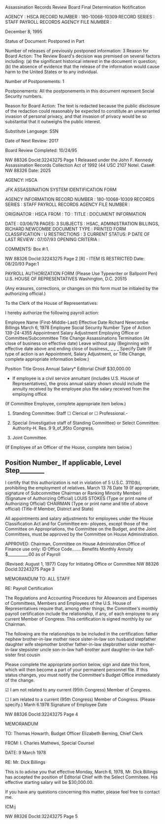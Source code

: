 Assassination Records Review Board
Final Determination Notification

AGENCY : HSCA
RECORD NUMBER : 180-10068-10309
RECORD SERIES : STAFF PAYROLL RECORDS
AGENCY FILE NUMBER :

December 8, 1995

Status of Document: Postponed in Part

Number of releases of previously postponed information: 3
Reason for Board Action: The Review Board's decision was premised on several factors
including: (a) the significant historical interest in the document in question; (b) the
absence of evidence that the release of the information would cause harm to the United
States or to any individual.

Number of Postponements: 1

Postponements: All the postponements in this document represent Social Security numbers.

Reason for Board Action: The text is redacted because the public disclosure of the redaction could
reasonably be expected to constitute an unwarranted invasion of personal privacy, and that invasion of
privacy would be so substantial that it outweighs the public interest.

Substitute Language: SSN

Date of Next Review: 2017

Board Review Completed: 10/24/95

NW 88326
Docld:32243275 Page 1
Released under the John F. Kennedy Assassination Records Collection Act of 1992 (44 USC
2107 Notel. Case#: NW 88326 Date: 2025

AGENCY: HSCA

JFK ASSASSINATION SYSTEM
IDENTIFICATION FORM

AGENCY INFORMATION
RECORD NUMBER : 180-10068-10309
RECORDS SERIES :
STAFF PAYROLL RECORDS
AGENCY FILE NUMBER :

ORIGINATOR : HSCA
FROM :
TO :
TITLE :
DOCUMENT INFORMATION

DATE : 03/06/78
PAGES: 3
SUBJECTS :
HSAC, ADMINISTRATION
BILLINGS, RICHARD NEWCOMBE
DOCUMENT TYPE : PRINTED FORM
CLASSIFICATION : U
RESTRICTIONS : 3
CURRENT STATUS: P
DATE OF LAST REVIEW : 07/07/93
OPENING CRITERIA :

COMMENTS:
Box #:1.

NW 88326
DocId:32243275 Page 2
[R] - ITEM IS RESTRICTED
Date: 08/20/93
Page:1

PAYROLL AUTHORIZATION FORM
(Please Use Typewriter
or Ballpoint Pen) U.S. HOUSE OF REPRESENTATIVES
Washington, D.C. 20515

(Any erasures, corrections, or changes
on this form must be initialed by the
authorizing official.)

To the Clerk of the House of Representatives:

I hereby authorize the following payroll action:

Employee Name (First-Middle-Last) Effective Date
Richard Newcombe Billings March 6, 1978
Employee Social Security Number Type of Action
139-24-4355 Appointment
Salary Adjustment
Employing Office or Committee/Subcommittee Title Change
Assassinations Termination (At close of business on effective date)
Leave without pay (Beginning with effective date above and ending
close of business_ _ _ _ Specify Date
(If type of action is an Appointment, Salary Adjustment, or Title Change, complete appropriate information below.)

Position Title Gross Annual Salary*
Editorial Chidf $30,000.00
* If employee is a civil service annuitant (includes U.S. House of Representatives), the gross annual salary shown should include the annuity received by the employee
plus the salary received from the employing office.

(If Committee Employee, complete appropriate item below.)

1. Standing Committee: Staff ☐ Clerical or ☐ Professional.-

2. Special (Investigative staff of Standing Committee) or Select Committee: Authority-H. Res. 9 9_of_95to Congress.
3. Joint Committee.

(If Employee of an Officer of the House, complete item below.)

Position Number_ If applicable, Level Step________
------
I certify that this authorization is not in violation of 5 U.S.C. 3110(b), prohibiting the employment of
relatives.
March 13 78
Date 19
(If appropriate, signature of Subcommittee Chairman or Ranking Minority Member) (Signature of Authorizing Official)
LOUIS STOKES
(Type or print name of Authorizing Official)
CHAIRMAN
(Type or print name and title of above official) (Title-If Member, District and State)

All appointments and salary adjustments for employees under the House Classification Act and for Committee em-
ployees, except those of the Committee on Appropriations, the Committee on the Budget, and the Joint Committees, must
be approved by the Committee on House Administration.

APPROVED:
Chairman, Committee on House Administration
Office of Finance use only: ID
Office Code....... Benefits
Monthly Annuity $__________.00 as of Payroll

(Revised: August 1, 1977)
Copy for Initiating Office or Committee
NW 88326
Docld:32243275 Page 3

MEMORANDUM
TO: ALL STAFF

RE: Payroll Certification

The Regulations and Accounting Procedures for Allowances and
Expenses of Committees, Members and Employees of the U.S. House of
Representatives require that, among other things, the Committee's
monthly payroll certification include the relationship, if any, of
each employee to any current Member of Congress. This certification
is signed monthly by our Chairman.

The following are the relationships to be included in the
certification:
father nephew brother-in-law
mother niece sister-in-law
son husband stepfather
daughter wife stepmother
brother father-in-law stepbrother
sister mother-in-law stepsister
uncle son-in-law half-brother
aunt daughter-in-law half-sister
first cousin

Please complete the appropriate portion below, sign and date
this form, which will then become a part of your permanent personnel
file. If this status changes, you must notify the Committee's Budget
Office immediately of the change.

☑ I am not related to any current (95th Congress) Member of Congress.

☐ I am related to a current (95th Congress) Member of Congress.
(Please specify.)
Manh 6.1978
Signature of Employee Date

NW 88326
DocId:32243275 Page 4

MEMORANDUM

TO: Thomas Howarth, Budget Officer
Elizabeth Berning, Chief Clerk

FROM: I. Charles Mathews, Special Counsel

DATE: 9 March 1978

RE: Mr. Dick Billings

This is to advise you that effective Monday, March 6,
1978, Mr. Dick Billings has accepted the position of Editorial
Chief with the Select Commiteee. His effective starting
salary will be $30,000.00.

If you have any questions concerning this matter,
please feel free to contact me.

ICM:j

NW 88326
Docld:32243275 Page 5
